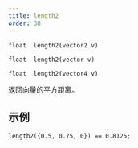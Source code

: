 ```yaml
---
title: length2
order: 38
---
```

`float  length2(vector2 v)`

`float  length2(vector v)`

`float  length2(vector4 v)`

返回向量的平方距离。

## 示例

```vex
length2({0.5, 0.75, 0}) == 0.8125;

```
